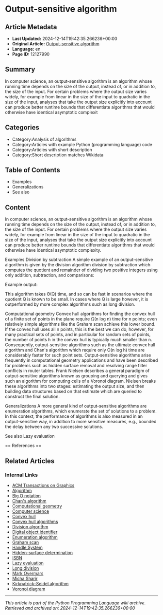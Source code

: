 # Output-sensitive algorithm

## Article Metadata

- **Last Updated:** 2024-12-14T19:42:35.266236+00:00
- **Original Article:** [Output-sensitive algorithm](https://en.wikipedia.org/wiki/Output-sensitive_algorithm)
- **Language:** en
- **Page ID:** 12127990

## Summary

In computer science, an output-sensitive algorithm is an algorithm whose running time depends on the size of the output, instead of, or in addition to, the size of the input. For certain problems where the output size varies widely, for example from linear in the size of the input to quadratic in the size of the input, analyses that take the output size explicitly into account can produce better runtime bounds that differentiate algorithms that would otherwise have identical asymptotic complexit

## Categories

- Category:Analysis of algorithms
- Category:Articles with example Python (programming language) code
- Category:Articles with short description
- Category:Short description matches Wikidata

## Table of Contents

- Examples
- Generalizations
- See also

## Content

In computer science, an output-sensitive algorithm is an algorithm whose running time depends on the size of the output, instead of, or in addition to, the size of the input. For certain problems where the output size varies widely, for example from linear in the size of the input to quadratic in the size of the input, analyses that take the output size explicitly into account can produce better runtime bounds that differentiate algorithms that would otherwise have identical asymptotic complexity.

Examples
Division by subtraction
A simple example of an output-sensitive algorithm is given by the division algorithm division by subtraction which computes the quotient and remainder of dividing two positive integers using only addition, subtraction, and comparisons:

Example output:

This algorithm takes Θ(Q) time, and so can be fast in scenarios where the quotient Q is known to be small. In cases where Q is large however, it is outperformed by more complex algorithms such as long division.

Computational geometry
Convex hull algorithms for finding the convex hull of a finite set of points in the plane require Ω(n log n) time for n points; even relatively simple algorithms like the Graham scan achieve this lower bound. If the convex hull uses all n points, this is the best we can do; however, for many practical sets of points, and in particular for random sets of points, the number of points h in the convex hull is typically much smaller than n. Consequently, output-sensitive algorithms such as the ultimate convex hull algorithm and Chan's algorithm which require only O(n log h) time are considerably faster for such point sets.
Output-sensitive algorithms arise frequently in computational geometry applications and have been described for problems such as hidden surface removal and resolving range filter conflicts in router tables.
Frank Nielsen describes a general paradigm of output-sensitive algorithms known as grouping and querying and gives such an algorithm for computing cells of a Voronoi diagram. Nielsen breaks these algorithms into two stages: estimating the output size, and then building data structures based on that estimate which are queried to construct the final solution.

Generalizations
A more general kind of output-sensitive algorithms are enumeration algorithms, which enumerate the set of solutions to a problem. In this context, the performance of algorithms is also measured in an output-sensitive way, in addition to more sensitive measures, e.g., bounded the delay between any two successive solutions.

See also
Lazy evaluation


== References ==

## Related Articles

### Internal Links

- [ACM Transactions on Graphics](https://en.wikipedia.org/wiki/ACM_Transactions_on_Graphics)
- [Algorithm](https://en.wikipedia.org/wiki/Algorithm)
- [Big O notation](https://en.wikipedia.org/wiki/Big_O_notation)
- [Chan's algorithm](https://en.wikipedia.org/wiki/Chan%27s_algorithm)
- [Computational geometry](https://en.wikipedia.org/wiki/Computational_geometry)
- [Computer science](https://en.wikipedia.org/wiki/Computer_science)
- [Convex hull](https://en.wikipedia.org/wiki/Convex_hull)
- [Convex hull algorithms](https://en.wikipedia.org/wiki/Convex_hull_algorithms)
- [Division algorithm](https://en.wikipedia.org/wiki/Division_algorithm)
- [Digital object identifier](https://en.wikipedia.org/wiki/Digital_object_identifier)
- [Enumeration algorithm](https://en.wikipedia.org/wiki/Enumeration_algorithm)
- [Graham scan](https://en.wikipedia.org/wiki/Graham_scan)
- [Handle System](https://en.wikipedia.org/wiki/Handle_System)
- [Hidden-surface determination](https://en.wikipedia.org/wiki/Hidden-surface_determination)
- [ISBN](https://en.wikipedia.org/wiki/ISBN)
- [Lazy evaluation](https://en.wikipedia.org/wiki/Lazy_evaluation)
- [Long division](https://en.wikipedia.org/wiki/Long_division)
- [Mark Overmars](https://en.wikipedia.org/wiki/Mark_Overmars)
- [Micha Sharir](https://en.wikipedia.org/wiki/Micha_Sharir)
- [Kirkpatrick–Seidel algorithm](https://en.wikipedia.org/wiki/Kirkpatrick%E2%80%93Seidel_algorithm)
- [Voronoi diagram](https://en.wikipedia.org/wiki/Voronoi_diagram)

---
_This article is part of the Python Programming Language wiki archive._
_Retrieved and archived on: 2024-12-14T19:42:35.266236+00:00_